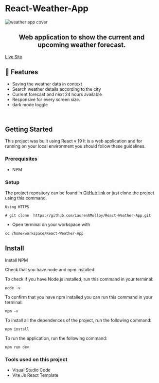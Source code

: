 # React-Weather-App
![weather app cover]()

<h2 align="center">Web application to show the current and upcoming weather forecast.</h2> 

[Live Site](https://react-weather-app-nled.onrender.com)

## 🚀 Features
- Saving the weather data in context
- Search weather details according to the city
- Current forecast and next 24 hours available
- Responsive for every screen size.
- dark mode toggle
<br/>

## Getting Started

This project was built using React v 19 It is a web application and for running on your local environment you should follow these guidelines.


### Prerequisites

- NPM 

### Setup


The project repository can be found in [GitHub link](https://github.com/LaurenAMolloy/React-Weather-App) or just clone the project using this command. 


```
Using HTTPS

# git clone  https://github.com/LaurenAMolloy/React-Weather-App.git
```

+ Open terminal on your workspace with

```
cd /home/workspace/React-Weather-App
```

## Install

Install NPM

Check that you have node and npm installed

To check if you have Node.js installed, run this command in your terminal:

```
node -v
```

To confirm that you have npm installed you can run this command in your terminal:

```
npm -v
```

To install all the dependences of the project, run the following command:

```
npm install
```

To run the application, run the following command:

```
npm run dev
```

### Tools used on this project

- Visual Studio Code
- Vite Js React Template

<br/>
